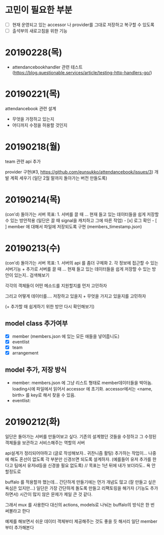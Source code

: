 # 고민이 필요한 부분
- [ ] 현재 운영되고 있는 accessor 나 provider를 그대로 저장하고 복구할 수 있도록
- [ ] 출석부의 새로고침을 위한 기능

# 20190228(목)
- attendancebookhandler 관련 테스트 (https://blog.questionable.services/article/testing-http-handlers-go/)

# 20190221(목)
attendancebook 관련 설계
- 무엇을 가정하고 있는지
- 어디까지 수정을 허용할 것인지

# 20190218(월)
team 관련 api 추가 


provider 구현(#3, https://github.com/eunsukko/attendancebook/issues/3)
개발 계획 세우기 (일단 2월 말까지 돌아가는 버전 만들도록)


# 20190214(목)
(con'd) 돌아가는 서버
목표:
    1. 서버를 끌 때 ... 현재 들고 있는 데이터들을 쉽게 저장할 수 있는 방안적용 (일단은 끌 때 signal을 캐치하고 그에 따른 작업)
        - [x] 로그 확인
        - [ ] member 에 대해서 파일에 저장되도록 구현 (members_timestamp.json)
# 20190213(수)
(con'd) 돌아가는 서버
목표: 
    1. 서버의 api 를 좀더 구체화
    2. 각 정보에 접근할 수 있는 서버기능
    + 추가로 서버를 끌 때 ... 현재 들고 있는 데이터들을 쉽게 저장할 수 있는 방안이 있는지.. 검색해보기

각각의 객체들이 어떤 메소드를 지원할지를 먼저 고민하자

그리고 어떻게 데이터를.... 저장하고 있을지 + 무엇을 가지고 있을지를 고민하자

(+ 추가할 때 쉽게하기 위한 방안 다시 확인해보기)

## model class 추가여부

- [x] member (members.json 에 있는 모든 애들을 넣어줍니도)
- [x] eventlist
- [x] team
- [x] arrangement 

## model 추가, 저장 방식
- member: members.json 에 그냥 리스트 형태로 member데이터들을 박아놈. loading시에 파일에서 읽어서 accessor 에 초기화. accessor에서는 <name, birth> 를 key로 해서 찾을 수 있음.
- eventlist: 



# 20190212(화)
일단은 돌아가는 서버를 만들어보고 싶다.
기존의 설계했던 것들을 수정하고
그 수정된 객체들을 보관하고 서비스해주는 역할의 서버

api설계가 정리되어야하고 (글로 작성해보자.. 귀찬니즘 활팅) 
추가하는 작업이... 나중에 해도 혼선이 없도록 각 부분만 신경쓰면 되도록 설계하자.
(예를들어 유저 추가를 한다고 팀에서 유저id등을 신경쓸 필요 없도록)
// 목표는 1년 뒤에 내가 보더라도.. 욕 안할정도로


buffalo 를 적용할까 했는데... 
간단하게 만들기에는 먼가 개념도 많고 (잘 만들고 싶은 욕심은 있지만...)
일단은 가장 간단하게 돌도록 만들고 리팩토링을 해가자 (기능도 추가하면서)
시간이 많지 않은 문제가 제일 큰 것 같다.


그래서 mux 를 사용한다
대신의 actions, models로 나눠논 buffalo의 방식은 한 번 써볼라고 한다

예제를 해보면서 쉬운 데이터 객체부터 제공해주는 것도 좋을 듯 해서리 일단 member부터 추가해본다

